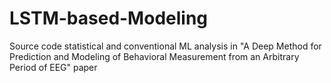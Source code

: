 # LSTM-based-Modeling
Source code statistical and conventional ML analysis in "A Deep Method for Prediction and Modeling of Behavioral Measurement from an Arbitrary Period of EEG" paper
